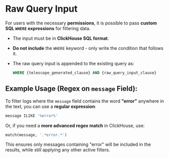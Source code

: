 # Raw Query Input

For users with the necessary **permissions**, it is possible to pass **custom SQL `WHERE` expressions** for filtering data.

-   The input must be in **ClickHouse SQL format**.
-   **Do not include** the `WHERE` keyword - only write the condition that follows it.
-   The raw query input is appended to the existing query as:

    ```sql
    WHERE {telescope_generated_clause} AND {raw_query_input_clause}
    ```

## Example Usage (Regex on `message` Field):

To filter logs where the `message` field contains the word **"error"** anywhere in the text, you can use a **regular expression**:

```sql
message ILIKE '%error%'
```

Or, if you need a **more advanced regex match** in ClickHouse, use:

```sql
match(message, '.*error.*')
```

This ensures only messages containing "error" will be included in the results, while still applying any other active filters.
